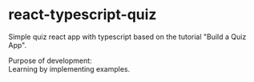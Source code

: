 # react-typescript-quiz
Simple quiz react app with typescript based on the tutorial "Build a Quiz App".

Purpose of development:<br />
Learning by implementing examples.